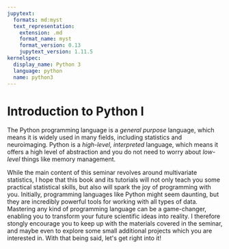 ```yaml
---
jupytext:
  formats: md:myst
  text_representation:
    extension: .md
    format_name: myst
    format_version: 0.13
    jupytext_version: 1.11.5
kernelspec:
  display_name: Python 3
  language: python
  name: python3
---
```


# Introduction to Python I

The Python programming language is a *general purpose* language, which means it is widely used in many fields, including statistics and neuroimaging. Python is a *high-level, interpreted* language, which means it offers a high level of abstraction and you do not need to worry about *low-level* things like memory management.

While the main content of this seminar revolves around multivariate statistics, I hope that this book and its tutorials will not only teach you some practical statistical skills, but also will spark the joy of programming with you. Initially, programming languages like Python might seem daunting, but they are incredibly powerful tools for working with all types of data. Mastering any kind of programming language can be a game-changer, enabling you to transform your future scientific ideas into reality. I therefore stongly encourage you to keep up with the materials covered in the seminar, and maybe even to explore some small additional projects which you are interested in. With that being said, let's get right into it!